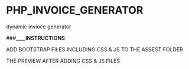 # PHP_INVOICE_GENERATOR
dynamic invioce generator

###________INSTRUCTIONS____

ADD BOOTSTRAP FILES INCLUDING CSS & JS TO THE ASSEST FOLDER

THE PREVIEW AFTER ADDING CSS & JS FILES

